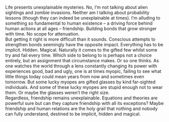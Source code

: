 Life presents unexplainable mysteries. No, I’m not talking about alien sightings and zombie invasions. Neither am I talking about probability lessons (though they can indeed be unexplainable at times). I’m alluding to something so fundamental to human existence – a driving force behind human actions at all ages – friendship. Building bonds that grow stronger with time. No scope for attenuation.</br>
But getting it right is more difficult than it sounds. Conscious attempts to strengthen bonds seemingly have the opposite impact. Everything has to be implicit. Hidden. Magical. Naturally it comes to the gifted few whilst some try and fail every time. Which side to belong to is perhaps not a choice entirely, but an assignment that circumstance makes. Or so one thinks.
As one watches the world through a lens constantly changing its power with experiences good, bad and ugly, one is at times myopic, failing to see what little things today could mean years from now and sometimes even tomorrow. But some lucky myopes are gifted glasses by kind far-sighted individuals. And some of these lucky myopes are stupid enough not to wear them. Or maybe the glasses weren’t the right size.</br>
Regardless, friendship remains unexplainable. Equations and theories are powerful sure but can they capture friendship with all its exceptions? Maybe friendship and human relations are the holy grail that nothing and nobody can fully understand, destined to be implicit, hidden and magical.
